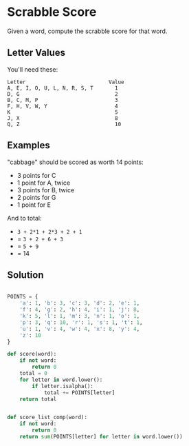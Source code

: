 # Scrabble Score

Given a word, compute the scrabble score for that word.

## Letter Values

You'll need these:

```plain
Letter                           Value
A, E, I, O, U, L, N, R, S, T       1
D, G                               2
B, C, M, P                         3
F, H, V, W, Y                      4
K                                  5
J, X                               8
Q, Z                               10
```

## Examples

"cabbage" should be scored as worth 14 points:

- 3 points for C
- 1 point for A, twice
- 3 points for B, twice
- 2 points for G
- 1 point for E

And to total:

- `3 + 2*1 + 2*3 + 2 + 1`
- = `3 + 2 + 6 + 3`
- = `5 + 9`
- = 14

## Solution

```python

POINTS = {
    'a': 1, 'b': 3, 'c': 3, 'd': 2, 'e': 1,
    'f': 4, 'g': 2, 'h': 4, 'i': 1, 'j': 8,
    'k': 5, 'l': 1, 'm': 3, 'n': 1, 'o': 1,
    'p': 3, 'q': 10, 'r': 1, 's': 1, 't': 1,
    'u': 1, 'v': 4, 'w': 4, 'x': 8, 'y': 4,
    'z': 10
}

def score(word):
    if not word:
        return 0
    total = 0
    for letter in word.lower():
        if letter.isalpha():
            total += POINTS[letter]
    return total


def score_list_comp(word):
    if not word:
        return 0
    return sum(POINTS[letter] for letter in word.lower())
```
